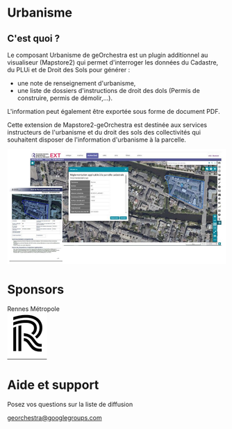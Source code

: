 # Urbanisme

## C'est quoi ?

Le composant Urbanisme de geOrchestra est un plugin additionnel au visualiseur (Mapstore2) qui permet d'interroger les données du Cadastre, du PLUi et de Droit des Sols pour générer :

-  une note de renseignement d'urbanisme,
-  une liste de dossiers d'instructions de droit des dols (Permis de construire, permis de démolir,...).

L'information peut également être exportée sous forme de document PDF.

Cette extension de Mapstore2-geOrchestra est destinée aux services instructeurs de l'urbanisme et du droit des sols des collectivités qui souhaitent disposer de l'information d'urbanisme à la parcelle.
</br>


![image info](./images/vue_ensemble.jpg)


Sponsors
========
Rennes Métropole    
![image info](./images/2022-RM.png)



Aide et support
=================

Posez vos questions sur la liste de diffusion 

georchestra@googlegroups.com




